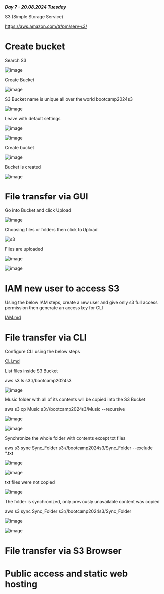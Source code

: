 _**Day 7 - 20.08.2024 Tuesday**_

S3 (Simple Storage Service)

https://aws.amazon.com/tr/pm/serv-s3/

# Create bucket

Search S3

![image](https://github.com/user-attachments/assets/9c18bc13-4e58-4a8e-8303-a7ff86e63b70)

Create Bucket

![image](https://github.com/user-attachments/assets/dd5c47c6-251a-49ca-8737-bfb1bab00927)

S3 Bucket name is unique all over the world
bootcamp2024s3

![image](https://github.com/user-attachments/assets/d083100e-91ee-4b61-88a8-54dae75f6ef5)

Leave with default settings

![image](https://github.com/user-attachments/assets/13bcd2db-8237-4be2-89e1-de4e6d343420)

![image](https://github.com/user-attachments/assets/24af3338-908c-4311-9fa0-e90fb96a1b46)

Create bucket

![image](https://github.com/user-attachments/assets/1e19fdc1-22e8-40e9-8de5-b2d462cdfb69)

Bucket is created

![image](https://github.com/user-attachments/assets/22b89503-ec2a-4c47-b39a-012345fb6c37)


# File transfer via GUI

Go into Bucket and click Upload

![image](https://github.com/user-attachments/assets/2635ad07-f7c0-4768-8d97-e76686906b9e)

Choosing files or folders then click to Upload

![s3](https://github.com/user-attachments/assets/7a5e91d5-4219-4f09-8e0a-1b5dc2c78b7c)

Files are uploaded

![image](https://github.com/user-attachments/assets/e55e0bae-ddf2-4635-aff3-8adf360e0389)

![image](https://github.com/user-attachments/assets/8b524752-c7d4-407e-a3e4-d2f379dfbd2d)


# IAM new user to access S3

Using the below IAM steps, create a new user and give only s3 full access permission then generate an access key for CLI 

[IAM.md](https://github.com/fatihsomer/Cloud_Tech_Bootcamp/blob/main/2-AWS_Services/Day_6/IAM.md)

# File transfer via CLI

Configure CLI using the below steps

[CLI.md](https://github.com/fatihsomer/Cloud_Tech_Bootcamp/blob/main/2-AWS_Services/Day_6/CLI.md)

List files inside S3 Bucket

aws s3 ls s3://bootcamp2024s3

![image](https://github.com/user-attachments/assets/3252df15-2209-49d2-8734-f3b28b7194a4)

Music folder with all of its contents will be copied into the S3 Bucket

aws s3 cp Music s3://bootcamp2024s3/Music --recursive

![image](https://github.com/user-attachments/assets/80f8a8c3-5af7-4079-9358-2866adfe6a82)

![image](https://github.com/user-attachments/assets/1c98a940-450c-4829-bcf2-9305e15c3271)

Synchronize the whole folder with contents except txt files

aws s3 sync Sync_Folder s3://bootcamp2024s3/Sync_Folder --exclude *.txt

![image](https://github.com/user-attachments/assets/6ad85894-b232-4997-a849-1968c3435445)

![image](https://github.com/user-attachments/assets/efac47d4-6073-4502-bc80-91705fafb581)

txt files were not copied

![image](https://github.com/user-attachments/assets/b7e28e1a-64da-46e8-90ae-19aedd06676d)

The folder is synchronized, only previously unavailable content was copied

aws s3 sync Sync_Folder s3://bootcamp2024s3/Sync_Folder

![image](https://github.com/user-attachments/assets/48bd563f-bfb6-4357-b8cd-cd14abc69be3)

![image](https://github.com/user-attachments/assets/2bec17d1-7652-4389-a115-bf6e7fd4fcce)



# File transfer via S3 Browser


# Public access and static web hosting

